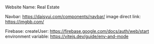 Website Name: Real Estate

Navbar: https://daisyui.com/components/navbar/
image direct link: https://imgbb.com/

Firebase: createUser: https://firebase.google.com/docs/auth/web/start
environment variable: https://vitejs.dev/guide/env-and-mode
